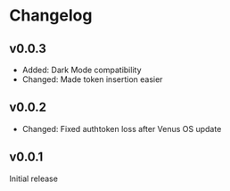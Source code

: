 # Changelog

## v0.0.3
* Added: Dark Mode compatibility
* Changed: Made token insertion easier

## v0.0.2
* Changed: Fixed authtoken loss after Venus OS update

## v0.0.1
Initial release
